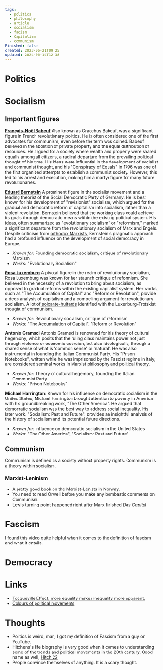 ```yaml
---
tags:
  - politics
  - philosophy
  - article
  - socialism
  - facism
  - Capitalism
  - communism
Finished: false
created: 2023-06-21T09:25
updated: 2024-06-14T12:38
---
```


# Politics


# 


# Socialism 



## Important figures
**[François-Noël Babeuf](https://en.wikipedia.org/wiki/Fran%C3%A7ois-No%C3%ABl_Babeuf)**
Also known as Gracchus Babeuf, was a significant figure in French revolutionary politics. He is often considered one of the first advocates for communism, even before the term was coined. Babeuf believed in the abolition of private property and the equal distribution of resources. He argued for a society where wealth and property were shared equally among all citizens, a radical departure from the prevailing political thought of his time. His ideas were influential in the development of socialist and communist thought, and his "Conspiracy of Equals" in 1796 was one of the first organized attempts to establish a communist society. However, this led to his arrest and execution, making him a martyr figure for many future revolutionaries.

**[Eduard Bernstein](https://en.wikipedia.org/wiki/Eduard_Bernstein)** 
A prominent figure in the socialist movement and a leading theorist of the Social Democratic Party of Germany. He is best known for his development of "revisionist" socialism, which argued for the gradual and democratic reform of capitalism into socialism, rather than a violent revolution. Bernstein believed that the working class could achieve its goals through democratic means within the existing political system. His ideas, often summarized as "evolutionary socialism" or "reformism," marked a significant departure from the revolutionary socialism of Marx and Engels. Despite criticism from [orthodox Marxists](https://www.marxists.org/archive/lukacs/works/history/orthodox.htm), Bernstein's pragmatic approach had a profound influence on the development of social democracy in Europe.
- *Known for:* Founding democratic socialism, critique of revolutionary Marxism
- *Works:* "Evolutionary Socialism"

**[Rosa Luxemburg](https://en.wikipedia.org/wiki/Rosa_Luxemburg)**
A pivotal figure in the realm of revolutionary socialism, Rosa Luxemburg was known for her staunch critique of reformism. She believed in the necessity of a revolution to bring about socialism, as opposed to gradual reforms within the existing capitalist system. Her works, such as "The Accumulation of Capital" and "Reform or Revolution", provide a deep analysis of capitalism and a compelling argument for revolutionary socialism. A lot of[ soixante-huitards](https://en.wiktionary.org/wiki/soixante-huitard) identified with the Luxenburg-Trotskist thought of communism. 

- *Known for:* Revolutionary socialism, critique of reformism
- *Works:* "The Accumulation of Capital", "Reform or Revolution"

**Antonio Gramsci**
Antonio Gramsci is renowned for his theory of cultural hegemony, which posits that the ruling class maintains power not just through violence or economic coercion, but also ideologically, through a shared sense of what is 'common sense' or 'natural'. He was also instrumental in founding the Italian Communist Party. His "Prison Notebooks", written while he was imprisoned by the Fascist regime in Italy, are considered seminal works in Marxist philosophy and political theory.
- *Known for:* Theory of cultural hegemony, founding the Italian Communist Party
- *Works:* "Prison Notebooks"
  
**Michael Harrington**:
Known for his influence on democratic socialism in the United States, Michael Harrington brought attention to poverty in America with his groundbreaking work, "The Other America". He argued that democratic socialism was the best way to address social inequality. His later work, "Socialism: Past and Future", provides an insightful analysis of the history of socialism and its potential future directions.
- *Known for:* Influence on democratic socialism in the United States
- *Works:* "The Other America", "Socialism: Past and Future"

## Communism 

Communism is defined as a society without property rights. Communism is a theory within socialism. 

### Marxist-Leninism
- [A pretty good book ](https://no.wikipedia.org/wiki/Gymnasl%C3%A6rer_Pedersens_beretning)on the Marxist-Lenists in Norway. 
- You need to read Orwell before you make any bombastic comments on Communism. 
- Lewis turning point happened right after Marx finished *Das Capital*



# Fascism 

I found this [video](https://www.youtube.com/watch?v=1T_98uT1IZs&ab_channel=RyanChapman) quite helpful when it comes to the definition of fascism and what it entails. 

# Democracy



# Links
- [Tocqueville Effect, more equality makes inequality more apparent.](https://en.wikipedia.org/wiki/Tocqueville_effect)
- [Colours of political movements](https://en.wikipedia.org/wiki/Political_colour#Blue)

# Thoughts 
- Politics is weird, man; I got my definition of Fascism from a guy on YouTube. 
- Hitchens's life biography is very good when it comes to understanding some of the trends and political movements in the 20th century. Good name as well, [Hitch 22](../Books/Book%20Reviews/Hitch%2022.md)
- People convince themselves of anything. It is a scary thought. 


